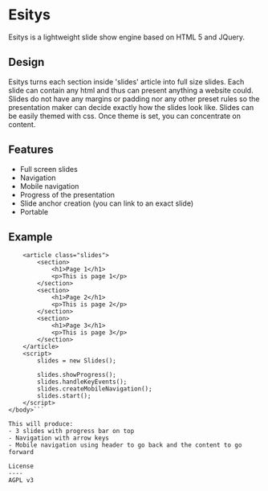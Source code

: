 Esitys
=====

Esitys is a lightweight slide show engine based on HTML 5 and JQuery.

Design
----
Esitys turns each section inside 'slides' article into full size slides.
Each slide can contain any html and thus can present anything a website could.
Slides do not have any margins or padding nor any other preset rules so the presentation maker can decide exactly how the slides look like.
Slides can be easily themed with css. Once theme is set, you can concentrate on content.

Features
----
- Full screen slides
- Navigation
- Mobile navigation
- Progress of the presentation
- Slide anchor creation (you can link to an exact slide)
- Portable

Example
----
```<body>
	<article class="slides">
		<section>
			<h1>Page 1</h1>
			<p>This is page 1</p>
		</section>
		<section>
			<h1>Page 2</h1>
			<p>This is page 2</p>
		</section>
		<section>
			<h1>Page 3</h1>
			<p>This is page 3</p>
		</section>
	</article>
	<script>
		slides = new Slides();

		slides.showProgress();
		slides.handleKeyEvents();
		slides.createMobileNavigation();
		slides.start();
	</script>
</body>```

This will produce:
- 3 slides with progress bar on top
- Navigation with arrow keys
- Mobile navigation using header to go back and the content to go forward

License
----
AGPL v3
